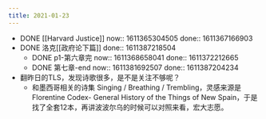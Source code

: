 ```yaml
---
title: 2021-01-23
---
```


- DONE [[Harvard Justice]]
  now:: 1611365304505
  done:: 1611367166903
- DONE 洛克[[政府论下篇]] 
  done:: 1611387218504
    - DONE  p1-第六章完
      now:: 1611368658041
      done:: 1611372212665
    - DONE  第七章-end
      now:: 1611381692507
      done:: 1611387204234
- 翻昨日的TLS，发现诗歌很多，是不是关注不够呢？
    - 和墨西哥相关的诗集 Singing / Breathing / Trembling，灵感来源是 Florentine Codex- General History of the Things of New Spain，于是找了全套12本，再讲波波尔乌的时候可以对照来看，宏大志愿。